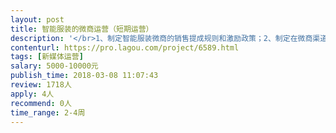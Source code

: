 ```yaml
---                
layout: post       
title: 智能服装的微商运营（短期运营）           
description: '</br>1、制定智能服装微商的销售提成规则和激励政策；2、制定在微商渠道中的产品运营策略和细则；3、制定售前、售中、售后服务的流程和细则；4、希望是深圳、广州的微商运营经理，可以制定方案和实际操作。短期运营合作。</br>'     
contenturl: https://pro.lagou.com/project/6589.html      
tags: [新媒体运营]            
salary: 5000-10000元          
publish_time: 2018-03-08 11:07:43         
review: 1718人                   
apply: 4人                   
recommend: 0人                   
time_range: 2-4周              
---                 
```

